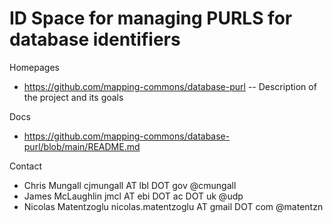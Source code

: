 # ID Space for managing PURLS for database identifiers

Homepages
* https://github.com/mapping-commons/database-purl -- Description of the project and its goals

Docs
* https://github.com/mapping-commons/database-purl/blob/main/README.md

Contact
* Chris Mungall cjmungall AT lbl DOT gov @cmungall
* James McLaughlin jmcl AT ebi DOT ac DOT uk @udp
* Nicolas Matentzoglu nicolas.matentzoglu AT gmail DOT com @matentzn

